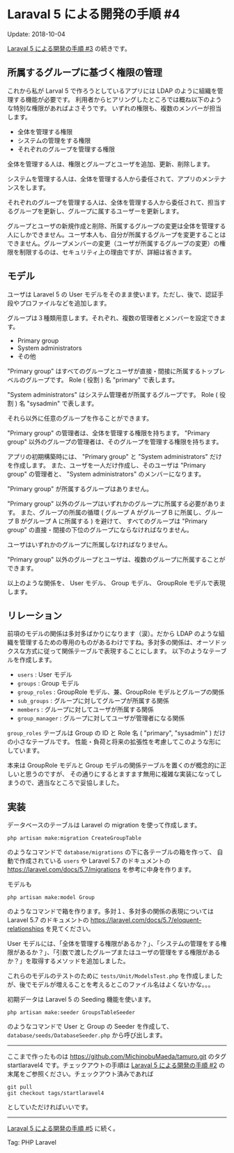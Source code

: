 Laraval 5 による開発の手順 #4
=====

Update: 2018-10-04


[Laraval 5 による開発の手順 #3](startlaravel3.html) の続きです。

## 所属するグループに基づく権限の管理

これから私が Larval 5 で作ろうとしているアプリには
LDAP のように組織を管理する機能が必要です。
利用者からヒアリングしたところでは概ね以下のような特別な権限があればよさそうです。
いずれの権限も、複数のメンバーが担当します。

  - 全体を管理する権限
  - システムの管理をする権限
  - それぞれのグループを管理する権限

全体を管理する人は、権限とグループとユーザを追加、更新、削除します。

システムを管理する人は、全体を管理する人から委任されて、アプリのメンテナンスをします。

それぞれのグループを管理する人は、全体を管理する人から委任されて、担当するグループを更新し、グループに属するユーザーを更新します。

グループとユーザの新規作成と削除、所属するグループの変更は全体を管理する人にしかできません。ユーザ本人も、自分が所属するグループを変更することはできません。グループメンバーの変更（ユーザが所属するグループの変更）の権限を制限するのは、セキュリティ上の理由ですが、詳細は省きます。

## モデル

ユーザは Laravel 5 の User モデルをそのまま使います。ただし、後で、認証手段やプロファイルなどを追加します。

グループは３種類用意します。それぞれ、複数の管理者とメンバーを設定できます。

  - Primary group
  - System administrators
  - その他

"Primary group" はすべてのグループとユーザが直接・間接に所属するトップレベルのグループです。
Role ( 役割 ) 名 "primary" で表します。

"System administrators" はシステム管理者が所属するグループです。
Role ( 役割 ) 名 "sysadmin" で表します。

それら以外に任意のグループを作ることができます。

"Primary group" の管理者は、全体を管理する権限を持ちます。
"Primary group" 以外のグループの管理者は、そのグループを管理する権限を持ちます。

アプリの初期構築時には、 "Primary group" と "System administrators" だけを作成します。
また、ユーザを一人だけ作成し、そのユーザは
"Primary group" の管理者と、 "System administrators" のメンバーになります。

"Primary group" が所属するグループはありません。

"Primary group" 以外のグループはいずれかのグループに所属する必要があります。
また、グループの所属の循環 ( グループ A がグループ B に所属し、グループ B がグループ A に所属する ) を避けて、
すべてのグループは "Primary group" の直接・間接の下位のグループにならなければなりません。

ユーザはいずれかのグループに所属しなければなりません。

"Primary group" 以外のグループとユーザは、複数のグループに所属することができます。

以上のような関係を、 User モデル、 Group モデル、 GroupRole モデルで表現します。

## リレーション

前項のモデルの関係は多対多ばかりになります（涙）。だから LDAP のような組織を管理するための専用のものがあるわけですね。多対多の関係は、オーソドックスな方式に従って関係テーブルで表現することにします。
以下のようなテーブルを作成します。

  * ``users`` : User モデル
  * ``groups`` : Group モデル
  * ``group_roles`` : GroupRole モデル、兼、GroupRole モデルとグループの関係
  * ``sub_groups`` : グループに対してグループが所属する関係
  * ``members`` : グループに対してユーザが所属する関係
  * ``group_manager`` : グループに対してユーザが管理者になる関係

``group_roles`` テーブルは Group の ID と Role 名 ( "primary", "sysadmin" ) だけの小さなテーブルです。
性能・負荷と将来の拡張性を考慮してこのような形にしています。

本来は GroupRole モデルと Group モデルの関係テーブルを置くのが概念的に正しいと思うのですが、
その通りにするとますます無用に複雑な実装になってしまうので、適当なところで妥協しました。

## 実装

データベースのテーブルは Laravel の migration を使って作成します。

```
php artisan make:migration CreateGroupTable
```

のようなコマンドで ``database/migrations`` の下に各テーブルの箱を作って、
自動で作成されている ``users`` や Laravel 5.7 のドキュメントの
https://laravel.com/docs/5.7/migrations
を参考に中身を作ります。

モデルも

```
php artisan make:model Group
```

のようなコマンドで箱を作ります。多対１、多対多の関係の表現については
Laravel 5.7 のドキュメントの
https://laravel.com/docs/5.7/eloquent-relationships
を見てください。

User モデルには、「全体を管理する権限があるか？」、「システムの管理をする権限があるか？」、「引数で渡したグループまたはユーザの管理をする権限があるか？」を取得するメソッドを追加しました。

これらのモデルのテストのために ``tests/Unit/ModelsTest.php``
を作成しましたが、後でモデルが増えることを考えるとこのファイル名はよくないかな。。。

初期データは Laravel 5 の Seeding 機能を使います。

```
php artisan make:seeder GroupsTableSeeder
```

のようなコマンドで User と Group の Seeder を作成して、
``database/seeds/DatabaseSeeder.php`` から呼び出します。

----

ここまで作ったものは https://github.com/MichinobuMaeda/tamuro.git
のタグ startlaravel4 です。チェックアウトの手順は
[Laraval 5 による開発の手順 #2](startlaravel2.html)
の末尾をご参照ください。チェックアウト済みであれば

```
git pull
git checkout tags/startlaravel4
```

としていただければいいです。

----

[Laraval 5 による開発の手順 #5](startlaravel5.html) に続く。

Tag: PHP Laravel
